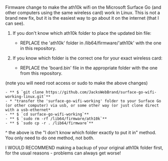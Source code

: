 Firmware change to make the ath10k  wifi on the Microsoft Surface Go (and other computers using the same wireless card) work in Linux. This is not a brand new fix, but it is the easiest way to go about it on the internet (that I can see). 

1. If you don't know which ath10k folder to place the updated bin file:
	- REPLACE the 'ath10k' folder in /lib64/firmware/'ath10k' with the one in this repository.

2. If you know which folder is the correct one for your exact wireless card:
	- REPLACE the 'board.bin' file in the appropriate folder with the one from this repository.

(note you will need root access or sudo to make the above changes)

	- ** $ `git clone https://github.com/JacksWebBrand/surface-go-wifi-working-linux.git`**
	- * "transfer the 'surface-go-wifi-working' folder to your Surface Go (or other computer) via usb, or some other way (or just clone direct with a usb-ethernet*
	- ** $ `cd surface-go-wifi-working`**
	- ** $ `sudo rm -rf /lib64/firmware/ath10k`**
	- ** $ `sudo cp -r . /lib64/firmware`**

^ the above is the "I don't know which folder exactly to put it in" method. You only need to do one method, not both.

I WOULD RECOMMEND making a backup of your original ath10k folder first, for the usual reasons - problems can always get worse!
